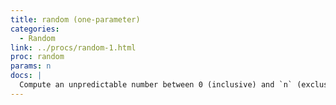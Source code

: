 ```yaml
---
title: random (one-parameter)
categories: 
  - Random
link: ../procs/random-1.html
proc: random
params: n
docs: |
  Compute an unpredictable number between 0 (inclusive) and `n` (exclusive).
---
```

